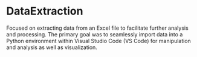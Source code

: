 # DataExtraction
Focused on extracting data from an Excel file to facilitate further analysis and processing. The primary goal was to seamlessly import data into a Python environment within Visual Studio Code (VS Code) for manipulation and analysis as well as visualization.
